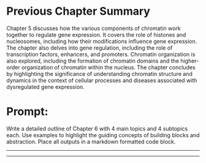 

# Previous Chapter Summary
Chapter 5 discusses how the various components of chromatin work together to regulate gene expression. It covers the role of histones and nucleosomes, including how their modifications influence gene expression. The chapter also delves into gene regulation, including the role of transcription factors, enhancers, and promoters. Chromatin organization is also explored, including the formation of chromatin domains and the higher-order organization of chromatin within the nucleus. The chapter concludes by highlighting the significance of understanding chromatin structure and dynamics in the context of cellular processes and diseases associated with dysregulated gene expression.


# Prompt:
Write a detailed outline of Chapter 6 with 4 main topics and 4 subtopics each. Use examples to highlight the guiding concepts of building blocks and abstraction. 
Place all outputs in a markdown formatted code block.

---



---